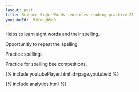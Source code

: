 ```yaml
---
layout: post
title: Science Sight Words sentences reading practice 81
youtubeId: _M1KuLqhVd0
---
```

 
 
Helps to learn sight words and their spelling.

Opportunitiy to repeat the spelling. 

Practice spelling. 
 
Practice for spelling bee competitions. 
 
{% include youtubePlayer.html id=page.youtubeId %}
 
 
{% include analytics.html %}